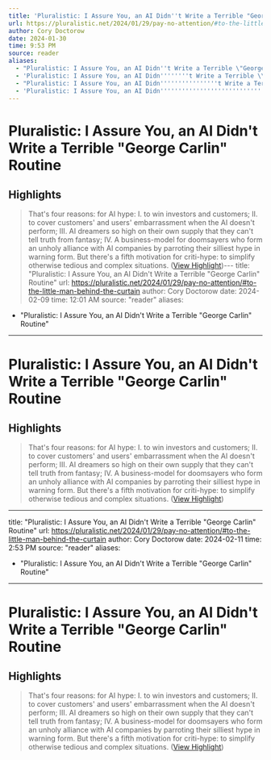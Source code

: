 ```yaml
---
title: 'Pluralistic: I Assure You, an AI Didn''t Write a Terrible "George Carlin" Routine'
url: https://pluralistic.net/2024/01/29/pay-no-attention/#to-the-little-man-behind-the-curtain
author: Cory Doctorow
date: 2024-01-30
time: 9:53 PM
source: reader
aliases:
  - "Pluralistic: I Assure You, an AI Didn''t Write a Terrible \"George Carlin\" Routine"
  - 'Pluralistic: I Assure You, an AI Didn''''''''t Write a Terrible \\\"George Carlin\\\" Routine'
  - "Pluralistic: I Assure You, an AI Didn''''''''''''''''t Write a Terrible \\\\\\\\\\\\\\\"George Carlin\\\\\\\\\\\\\\\" Routine"
  - 'Pluralistic: I Assure You, an AI Didn''''''''''''''''''''''''''''''''''''''''''''''''''''''''''''''''t Write a Terrible \\\\\\\\\\\\\\\\\\\\\\\\\\\\\\\"George Carlin\\\\\\\\\\\\\\\\\\\\\\\\\\\\\\\" Routine'
---
```

# Pluralistic: I Assure You, an AI Didn't Write a Terrible "George Carlin" Routine

## Highlights
> That's four reasons: for AI hype:
> I. to win investors and customers;
> II. to cover customers' and users' embarrassment when the AI doesn't perform;
> III. AI dreamers so high on their own supply that they can't tell truth from fantasy;
> IV. A business-model for doomsayers who form an unholy alliance with AI companies by parroting their silliest hype in warning form.
> But there's a fifth motivation for criti-hype: to simplify otherwise tedious and complex situations. ([View Highlight](https://read.readwise.io/read/01hnawk1vxdf379q06t1te1wya))---
title: "Pluralistic: I Assure You, an AI Didn't Write a Terrible "George Carlin" Routine"
url: https://pluralistic.net/2024/01/29/pay-no-attention/#to-the-little-man-behind-the-curtain
author: Cory Doctorow
date: 2024-02-09
time: 12:01 AM
source: "reader"
aliases:
  - "Pluralistic: I Assure You, an AI Didn't Write a Terrible "George Carlin" Routine"
---
# Pluralistic: I Assure You, an AI Didn't Write a Terrible "George Carlin" Routine

## Highlights
> That's four reasons: for AI hype:
> I. to win investors and customers;
> II. to cover customers' and users' embarrassment when the AI doesn't perform;
> III. AI dreamers so high on their own supply that they can't tell truth from fantasy;
> IV. A business-model for doomsayers who form an unholy alliance with AI companies by parroting their silliest hype in warning form.
> But there's a fifth motivation for criti-hype: to simplify otherwise tedious and complex situations. ([View Highlight](https://read.readwise.io/read/01hnawk1vxdf379q06t1te1wya))

---
title: "Pluralistic: I Assure You, an AI Didn't Write a Terrible "George Carlin" Routine"
url: https://pluralistic.net/2024/01/29/pay-no-attention/#to-the-little-man-behind-the-curtain
author: Cory Doctorow
date: 2024-02-11
time: 2:53 PM
source: "reader"
aliases:
  - "Pluralistic: I Assure You, an AI Didn't Write a Terrible "George Carlin" Routine"
---
# Pluralistic: I Assure You, an AI Didn't Write a Terrible "George Carlin" Routine

## Highlights
> That's four reasons: for AI hype:
> I. to win investors and customers;
> II. to cover customers' and users' embarrassment when the AI doesn't perform;
> III. AI dreamers so high on their own supply that they can't tell truth from fantasy;
> IV. A business-model for doomsayers who form an unholy alliance with AI companies by parroting their silliest hype in warning form.
> But there's a fifth motivation for criti-hype: to simplify otherwise tedious and complex situations. ([View Highlight](https://read.readwise.io/read/01hnawk1vxdf379q06t1te1wya))

